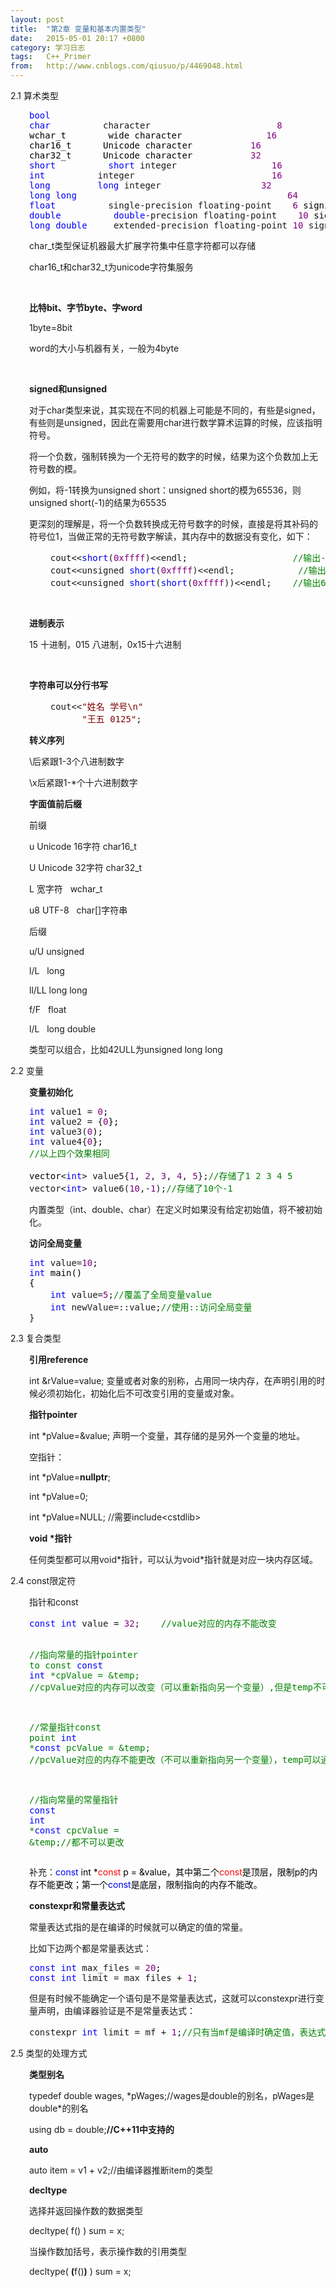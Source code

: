 ```yaml
---
layout: post
title:  "第2章 变量和基本内置类型"
date:   2015-05-01 20:17 +0800
category: 学习日志
tags:   C++_Primer
from:   http://www.cnblogs.com/qiusuo/p/4469048.html
---
```

<p>2.1 算术类型</p>
<div class="cnblogs_code" style="margin-left: 30px;">
<pre><span style="color: #0000ff;">bool</span>
<span style="color: #0000ff;">char</span>          character                        <span style="color: #800080;">8</span><span style="color: #000000;">
wchar_t        wide character                </span><span style="color: #800080;">16</span><span style="color: #000000;">
char16_t      Unicode character           </span><span style="color: #800080;">16</span><span style="color: #000000;">
char32_t      Unicode character           </span><span style="color: #800080;">32</span>
<span style="color: #0000ff;">short</span>          <span style="color: #0000ff;">short</span> integer                  <span style="color: #800080;">16</span>
<span style="color: #0000ff;">int</span>          integer                          <span style="color: #800080;">16</span>
<span style="color: #0000ff;">long</span>         <span style="color: #0000ff;">long</span> integer                   <span style="color: #800080;">32</span>
<span style="color: #0000ff;">long</span> <span style="color: #0000ff;">long</span>                                        <span style="color: #800080;">64</span>
<span style="color: #0000ff;">float</span>          single-precision floating-point    <span style="color: #800080;">6</span><span style="color: #000000;"> significant digits
</span><span style="color: #0000ff;">double</span>          <span style="color: #0000ff;">double</span>-precision floating-point    <span style="color: #800080;">10</span><span style="color: #000000;"> significant digits
</span><span style="color: #0000ff;">long</span> <span style="color: #0000ff;">double</span>     extended-precision floating-point <span style="color: #800080;">10</span> significant digits</pre>
</div>
<p style="margin-left: 30px;">char_t类型保证机器最大扩展字符集中任意字符都可以存储</p>
<p style="margin-left: 30px;">char16_t和char32_t为unicode字符集服务</p>
<p style="margin-left: 30px;">&nbsp;</p>
<p style="margin-left: 30px;"><strong>比特bit、字节byte、字word</strong></p>
<p style="margin-left: 30px;">1byte=8bit</p>
<p style="margin-left: 30px;">word的大小与机器有关，一般为4byte</p>
<p style="margin-left: 30px;">&nbsp;</p>
<p style="margin-left: 30px;"><strong>signed和unsigned</strong></p>
<p style="margin-left: 30px;">对于char类型来说，其实现在不同的机器上可能是不同的，有些是signed，有些则是unsigned，因此在需要用char进行数学算术运算的时候，应该指明符号。</p>
<p style="margin-left: 30px;">将一个负数，强制转换为一个无符号的数字的时候，结果为这个负数加上无符号数的模。</p>
<p style="margin-left: 30px;">例如，将-1转换为unsigned short：unsigned short的模为65536，则unsigned short(-1)的结果为65535</p>
<p style="margin-left: 30px;">更深刻的理解是，将一个负数转换成无符号数字的时候，直接是将其补码的符号位1，当做正常的无符号数字解读，其内存中的数据没有变化，如下：</p>
<div class="cnblogs_code" style="margin-left: 30px;">
<pre>    cout&lt;&lt;<span style="color: #0000ff;">short</span>(<span style="color: #800080;">0xffff</span>)&lt;&lt;endl;                    <span style="color: #008000;">//</span><span style="color: #008000;">输出-1</span>
    cout&lt;&lt;unsigned <span style="color: #0000ff;">short</span>(<span style="color: #800080;">0xffff</span>)&lt;&lt;endl;            <span style="color: #008000;">//</span><span style="color: #008000;">输出65535</span>
    cout&lt;&lt;unsigned <span style="color: #0000ff;">short</span>(<span style="color: #0000ff;">short</span>(<span style="color: #800080;">0xffff</span>))&lt;&lt;endl;    <span style="color: #008000;">//</span><span style="color: #008000;">输出65535</span></pre>
</div>
<p style="margin-left: 30px;">&nbsp;</p>
<p style="margin-left: 30px;"><strong>进制表示</strong></p>
<p style="margin-left: 30px;">15 十进制，015 八进制，0x15十六进制</p>
<p style="margin-left: 30px;">&nbsp;</p>
<p style="margin-left: 30px;"><strong>字符串可以分行书写</strong></p>
<div class="cnblogs_code" style="margin-left: 30px;">
<pre>    cout&lt;&lt;<span style="color: #800000;">"</span><span style="color: #800000;">姓名 学号\n</span><span style="color: #800000;">"</span>
          <span style="color: #800000;">"</span><span style="color: #800000;">王五 0125</span><span style="color: #800000;">"</span>;</pre>
</div>
<p style="margin-left: 30px;"><strong>转义序列</strong></p>
<p style="margin-left: 30px;">\后紧跟1-3个八进制数字</p>
<p style="margin-left: 30px;">\x后紧跟1-*个十六进制数字</p>
<p style="margin-left: 30px;"><strong>字面值前后缀</strong></p>
<p style="margin-left: 30px;">前缀</p>
<p style="margin-left: 30px;">u Unicode 16字符 char16_t</p>
<p style="margin-left: 30px;">U Unicode 32字符 char32_t</p>
<p style="margin-left: 30px;">L 宽字符 &nbsp; wchar_t</p>
<p style="margin-left: 30px;">u8 UTF-8 &nbsp; char[]字符串</p>
<p style="margin-left: 30px;">后缀</p>
<p style="margin-left: 30px;">u/U unsigned</p>
<p style="margin-left: 30px;">l/L &nbsp; long</p>
<p style="margin-left: 30px;">ll/LL long long</p>
<p style="margin-left: 30px;">f/F &nbsp; float</p>
<p style="margin-left: 30px;">l/L &nbsp; long double</p>
<p style="margin-left: 30px;">类型可以组合，比如42ULL为unsigned long long</p>
<p>2.2 变量</p>
<p style="margin-left: 30px;"><strong>变量初始化</strong></p>
<div class="cnblogs_code" style="margin-left: 30px;">
<pre><span style="color: #0000ff;">int</span> value1 = <span style="color: #800080;">0</span><span style="color: #000000;">;
</span><span style="color: #0000ff;">int</span> value2 = {<span style="color: #800080;">0</span><span style="color: #000000;">};
</span><span style="color: #0000ff;">int</span> value3(<span style="color: #800080;">0</span><span style="color: #000000;">);
</span><span style="color: #0000ff;">int</span> value4{<span style="color: #800080;">0</span><span style="color: #000000;">};
</span><span style="color: #008000;">//</span><span style="color: #008000;">以上四个效果相同</span>
<span style="color: #000000;">
vector</span>&lt;<span style="color: #0000ff;">int</span>&gt; value5{<span style="color: #800080;">1</span>, <span style="color: #800080;">2</span>, <span style="color: #800080;">3</span>, <span style="color: #800080;">4</span>, <span style="color: #800080;">5</span>};<span style="color: #008000;">//</span><span style="color: #008000;">存储了1 2 3 4 5</span>
vector&lt;<span style="color: #0000ff;">int</span>&gt; value6(<span style="color: #800080;">10</span>,-<span style="color: #800080;">1</span>);<span style="color: #008000;">//</span><span style="color: #008000;">存储了10个-1</span></pre>
</div>
<p style="margin-left: 30px;">内置类型（int、double、char）在定义时如果没有给定初始值，将不被初始化。</p>
<p style="margin-left: 30px;"><strong>访问全局变量</strong></p>
<div class="cnblogs_code" style="margin-left: 30px;">
<pre><span style="color: #0000ff;">int</span> value=<span style="color: #800080;">10</span><span style="color: #000000;">;
</span><span style="color: #0000ff;">int</span><span style="color: #000000;"> main()
{
    </span><span style="color: #0000ff;">int</span> value=<span style="color: #800080;">5</span>;<span style="color: #008000;">//</span><span style="color: #008000;">覆盖了全局变量value</span>
    <span style="color: #0000ff;">int</span> newValue=::value;<span style="color: #008000;">//</span><span style="color: #008000;">使用::访问全局变量</span>
}</pre>
</div>
<p>2.3 复合类型</p>
<p style="margin-left: 30px;"><strong>引用reference</strong></p>
<p style="margin-left: 30px;">int &amp;rValue=value; 变量或者对象的别称，占用同一块内存，在声明引用的时候必须初始化，初始化后不可改变引用的变量或对象。</p>
<p style="margin-left: 30px;"><strong>指针pointer</strong></p>
<p style="margin-left: 30px;">int *pValue=&amp;value; 声明一个变量，其存储的是另外一个变量的地址。</p>
<p style="margin-left: 30px;">空指针：</p>
<p style="margin-left: 30px;">int *pValue=<strong>nullptr</strong>;</p>
<p style="margin-left: 30px;">int *pValue=0;</p>
<p style="margin-left: 30px;">int *pValue=NULL; //需要include&lt;cstdlib&gt;</p>
<p style="margin-left: 30px;"><strong>void *指针</strong></p>
<p style="margin-left: 30px;">任何类型都可以用void*指针，可以认为void*指针就是对应一块内存区域。</p>
<p>2.4 const限定符</p>
<p style="margin-left: 30px;">指针和const</p>
<div class="cnblogs_code" style="margin-left: 30px;">
<pre><span style="color: #0000ff;">const</span> <span style="color: #0000ff;">int</span> value = <span style="color: #800080;">32</span>;    <span style="color: #008000;">//</span><span style="color: #008000;">value对应的内存不能改变

</span><span style="color: #008000;">//</span><span style="color: #008000;">指向常量的指针pointer to const</span>
<span style="color: #0000ff;">const</span> <span style="color: #0000ff;">int</span> *cpValue = &amp;temp;    <span style="color: #008000;">//</span><span style="color: #008000;">cpValue对应的内存可以改变（可以重新指向另一个变量）,但是temp不可以通过cpValue改变（指向的变量不能更改）

</span><span style="color: #008000;">//</span><span style="color: #008000;">常量指针const point</span>
<span style="color: #0000ff;">int</span> *<span style="color: #0000ff;">const</span> pcValue = &amp;temp;      <span style="color: #008000;">//</span><span style="color: #008000;">pcValue对应的内存不能更改（不可以重新指向另一个变量），temp可以通过pcValue更改（指向的变量可以更改）

</span><span style="color: #008000;">//</span><span style="color: #008000;">指向常量的常量指针</span>
<span style="color: #0000ff;">const</span> <span style="color: #0000ff;">int</span> *<span style="color: #0000ff;">const</span> cpcValue = &amp;temp;<span style="color: #008000;">//</span><span style="color: #008000;">都不可以更改</span></pre>
</div>
<p style="margin-left: 30px;"><span>补充：<span style="color: #0000ff;">const <span style="color: #000000;">int *</span><span style="color: #ff0000;">const<span style="color: #000000;"> p = &amp;value，其中第二个</span><span style="color: #ff0000;">const<span style="color: #000000;">是顶层，限制p的内存不能更改；第一个</span><span style="color: #0000ff;">const<span style="color: #000000;">是底层，限制指向的内存不能改。</span></span></span></span></span></span></p>
<p style="margin-left: 30px;"><strong>constexpr和常量表达式</strong></p>
<p style="margin-left: 30px;">常量表达式指的是在编译的时候就可以确定的值的常量。</p>
<p style="margin-left: 30px;">比如下边两个都是常量表达式：</p>
<div class="cnblogs_code" style="margin-left: 30px;">
<pre><span style="color: #0000ff;">const</span> <span style="color: #0000ff;">int</span> max_files = <span style="color: #800080;">20</span><span style="color: #000000;">;
</span><span style="color: #0000ff;">const</span> <span style="color: #0000ff;">int</span> limit = max_files + <span style="color: #800080;">1</span>;</pre>
</div>
<p style="margin-left: 30px;">但是有时候不能确定一个语句是不是常量表达式，这就可以constexpr进行变量声明，由编译器验证是不是常量表达式：</p>
<div class="cnblogs_code" style="margin-left: 30px;">
<pre>constexpr <span style="color: #0000ff;">int</span> limit = mf + <span style="color: #800080;">1</span>;<span style="color: #008000;">//</span><span style="color: #008000;">只有当mf是编译时确定值，表达式才能通过编译</span></pre>
</div>
<p>2.5 类型的处理方式</p>
<p style="margin-left: 30px;"><strong>类型别名</strong></p>
<p style="margin-left: 30px;">typedef double wages, *pWages;//wages是double的别名，pWages是double*的别名</p>
<p style="margin-left: 30px;">using db = double;<strong>//C++11中支持的</strong></p>
<p style="margin-left: 30px;"><strong>auto</strong></p>
<p style="margin-left: 30px;">auto item = v1 + v2;//由编译器推断item的类型</p>
<p style="margin-left: 30px;"><strong>decltype</strong></p>
<p style="margin-left: 30px;">选择并返回操作数的数据类型</p>
<p style="margin-left: 30px;">decltype( f() ) sum = x;</p>
<p style="margin-left: 30px;">当操作数加括号，表示操作数的引用类型</p>
<p style="margin-left: 30px;">decltype( <strong>(</strong>f()<strong>)</strong> ) sum = x;</p>
<p style="margin-left: 30px;">&nbsp;</p>
<p style="margin-left: 30px;">&nbsp;</p>
